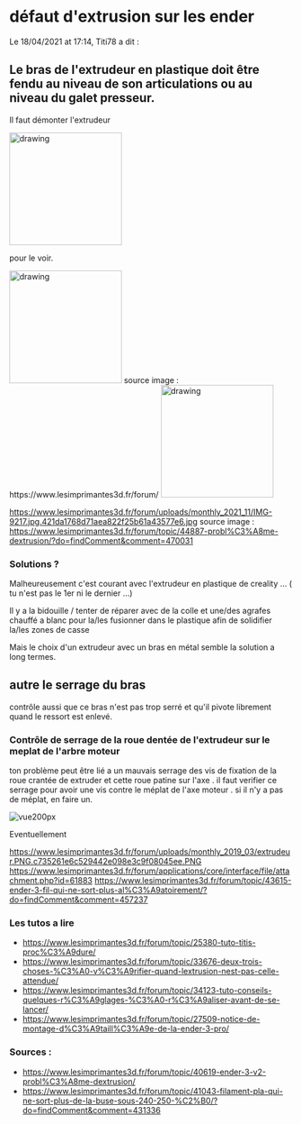 # défaut d'extrusion sur les ender

  Le 18/04/2021 at 17:14, Titi78 a dit :

## Le bras de l'extrudeur en plastique doit être fendu au niveau de son articulations ou au niveau du galet presseur. 

Il faut démonter l'extrudeur 

<img src="https://www.lesimprimantes3d.fr/forum/uploads/monthly_2021_04/IMG_20210404_000503.thumb.jpg.fe49fdf74d3b69d0a883bf4c2489a698.jpg" alt="drawing" width="200"/>

pour le voir.

<img src="https://www.lesimprimantes3d.fr/forum/uploads/monthly_2021_04/IMG_20210404_131125.jpg.aa046694f6386c943884df6453a189f8.jpg" alt="drawing" width="200"/>
source image : https://www.lesimprimantes3d.fr/forum/


<img src="https://www.lesimprimantes3d.fr/forum/uploads/monthly_2021_11/IMG-9217.jpg.421da1768d71aea822f25b61a43577e6.jpg" alt="drawing" width="200"/>

https://www.lesimprimantes3d.fr/forum/uploads/monthly_2021_11/IMG-9217.jpg.421da1768d71aea822f25b61a43577e6.jpg
source image : https://www.lesimprimantes3d.fr/forum/topic/44887-probl%C3%A8me-dextrusion/?do=findComment&comment=470031

### Solutions ?
Malheureusement c'est courant avec l'extrudeur en plastique de creality ... ( tu n'est pas le 1er ni le dernier ...)

Il y a la bidouille / tenter de réparer avec de la colle et une/des agrafes chauffé a blanc pour la/les fusionner dans le plastique afin de solidifier la/les zones de casse

Mais le choix d'un extrudeur avec un bras en métal semble la solution a long termes.

## autre le serrage du bras 

contrôle aussi que ce bras n'est pas trop serré et qu'il pivote librement quand le ressort est enlevé.


### Contrôle de serrage de la roue dentée de l'extrudeur sur le meplat de l'arbre moteur 
ton problème peut être lié a un mauvais serrage des vis de fixation de la roue crantée de extruder et cette roue patine sur l'axe . il faut verifier ce serrage pour avoir une vis contre le méplat de l'axe moteur . si il n'y a pas de méplat, en faire un.

![vue200px](https://www.lesimprimantes3d.fr/forum/uploads/monthly_2020_01/image.png.46a135d77add7856413c74a9b4c13d42.png)


Eventuellement 

https://www.lesimprimantes3d.fr/forum/uploads/monthly_2019_03/extrudeur.PNG.c735261e6c529442e098e3c9f08045ee.PNG
https://www.lesimprimantes3d.fr/forum/applications/core/interface/file/attachment.php?id=61883
https://www.lesimprimantes3d.fr/forum/topic/43615-ender-3-fil-qui-ne-sort-plus-al%C3%A9atoirement/?do=findComment&comment=457237





### Les tutos a lire
* https://www.lesimprimantes3d.fr/forum/topic/25380-tuto-titis-proc%C3%A9dure/
* https://www.lesimprimantes3d.fr/forum/topic/33676-deux-trois-choses-%C3%A0-v%C3%A9rifier-quand-lextrusion-nest-pas-celle-attendue/
* https://www.lesimprimantes3d.fr/forum/topic/34123-tuto-conseils-quelques-r%C3%A9glages-%C3%A0-r%C3%A9aliser-avant-de-se-lancer/
* https://www.lesimprimantes3d.fr/forum/topic/27509-notice-de-montage-d%C3%A9taill%C3%A9e-de-la-ender-3-pro/

### Sources :
* https://www.lesimprimantes3d.fr/forum/topic/40619-ender-3-v2-probl%C3%A8me-dextrusion/
* https://www.lesimprimantes3d.fr/forum/topic/41043-filament-pla-qui-ne-sort-plus-de-la-buse-sous-240-250-%C2%B0/?do=findComment&comment=431336

